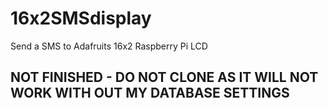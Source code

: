 16x2SMSdisplay
==============

Send a SMS to Adafruits 16x2 Raspberry Pi LCD 


NOT FINISHED - DO NOT CLONE AS IT WILL NOT WORK WITH OUT MY DATABASE SETTINGS
-------------
